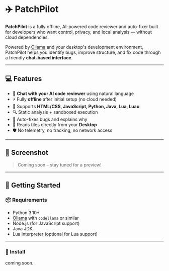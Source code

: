# ✈️ PatchPilot

**PatchPilot** is a fully offline, AI-powered code reviewer and auto-fixer built for developers who want control, privacy, and local analysis — without cloud dependencies.

Powered by [Ollama](https://ollama.com) and your desktop's development environment, PatchPilot helps you identify bugs, improve structure, and fix code through a friendly **chat-based interface**.

---

## 💻 Features

- 🧠 **Chat with your AI code reviewer** using natural language
- ⚡ Fully **offline** after initial setup (no cloud needed)
- 🧪 Supports **HTML/CSS, JavaScript, Python, Java, Lua, Luau**
- 🔍 Static analysis + sandboxed execution
- 📝 Auto-fixes bugs and explains why
- 📂 Reads files directly from your **Desktop**
- 🛡️ No telemetry, no tracking, no network access

---

## 📸 Screenshot

> Coming soon – stay tuned for a preview!

---

## 🚀 Getting Started

### 📦 Requirements

- Python 3.10+
- [Ollama](https://ollama.com) with `codellama` or similar
- Node.js (for JavaScript support)
- Java JDK
- Lua interpreter (optional for Lua support)

---

### 🔧 Install

coming soon.
